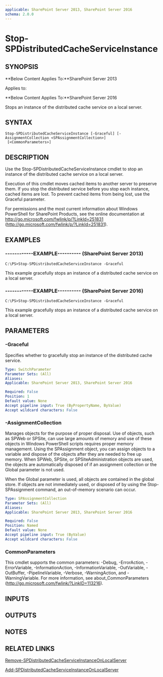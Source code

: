 ```yaml
---
applicable: SharePoint Server 2013, SharePoint Server 2016
schema: 2.0.0
---
```


# Stop-SPDistributedCacheServiceInstance

## SYNOPSIS
**Below Content Applies To:**SharePoint Server 2013

Applies to:

**Below Content Applies To:**SharePoint Server 2016

Stops an instance of the distributed cache service on a local server.



## SYNTAX

```
Stop-SPDistributedCacheServiceInstance [-Graceful] [-AssignmentCollection <SPAssignmentCollection>]
 [<CommonParameters>]
```

## DESCRIPTION
Use the Stop-SPDistributedCacheServiceInstance cmdlet to stop an instance of the distributed cache service on a local server.

Execution of this cmdlet moves cached items to another server to preserve them.
If you stop the distributed service before you stop each instance, cached items are lost.
To prevent cached items from being lost, use the Graceful parameter.

For permissions and the most current information about Windows PowerShell for SharePoint Products, see the online documentation at http://go.microsoft.com/fwlink/p/?LinkId=251831 (http://go.microsoft.com/fwlink/p/?LinkId=251831).

## EXAMPLES

### ------------EXAMPLE---------- (SharePoint Server 2013)
```
C:\PS>Stop-SPDistributedCacheServiceInstance -Graceful
```

This example gracefully stops an instance of a distributed cache service on a local server.

### ------------EXAMPLE---------- (SharePoint Server 2016)
```
C:\PS>Stop-SPDistributedCacheServiceInstance -Graceful
```

This example gracefully stops an instance of a distributed cache service on a local server.

## PARAMETERS

### -Graceful
Specifies whether to gracefully stop an instance of the distributed cache service.

```yaml
Type: SwitchParameter
Parameter Sets: (All)
Aliases: 
Applicable: SharePoint Server 2013, SharePoint Server 2016

Required: False
Position: 1
Default value: None
Accept pipeline input: True (ByPropertyName, ByValue)
Accept wildcard characters: False
```

### -AssignmentCollection
Manages objects for the purpose of proper disposal.
Use of objects, such as SPWeb or SPSite, can use large amounts of memory and use of these objects in Windows PowerShell scripts requires proper memory management.
Using the SPAssignment object, you can assign objects to a variable and dispose of the objects after they are needed to free up memory.
When SPWeb, SPSite, or SPSiteAdministration objects are used, the objects are automatically disposed of if an assignment collection or the Global parameter is not used.

When the Global parameter is used, all objects are contained in the global store.
If objects are not immediately used, or disposed of by using the Stop-SPAssignment command, an out-of-memory scenario can occur.

```yaml
Type: SPAssignmentCollection
Parameter Sets: (All)
Aliases: 
Applicable: SharePoint Server 2013, SharePoint Server 2016

Required: False
Position: Named
Default value: None
Accept pipeline input: True (ByValue)
Accept wildcard characters: False
```

### CommonParameters
This cmdlet supports the common parameters: -Debug, -ErrorAction, -ErrorVariable, -InformationAction, -InformationVariable, -OutVariable, -OutBuffer, -PipelineVariable, -Verbose, -WarningAction, and -WarningVariable. For more information, see about_CommonParameters (http://go.microsoft.com/fwlink/?LinkID=113216).

## INPUTS

## OUTPUTS

## NOTES

## RELATED LINKS

[Remove-SPDistributedCacheServiceInstanceOnLocalServer]()

[Add-SPDistributedCacheServiceInstanceOnLocalServer]()

